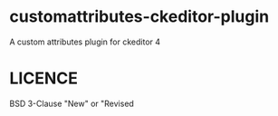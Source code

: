 # customattributes-ckeditor-plugin

A custom attributes plugin for ckeditor 4

# LICENCE
BSD 3-Clause "New" or "Revised
